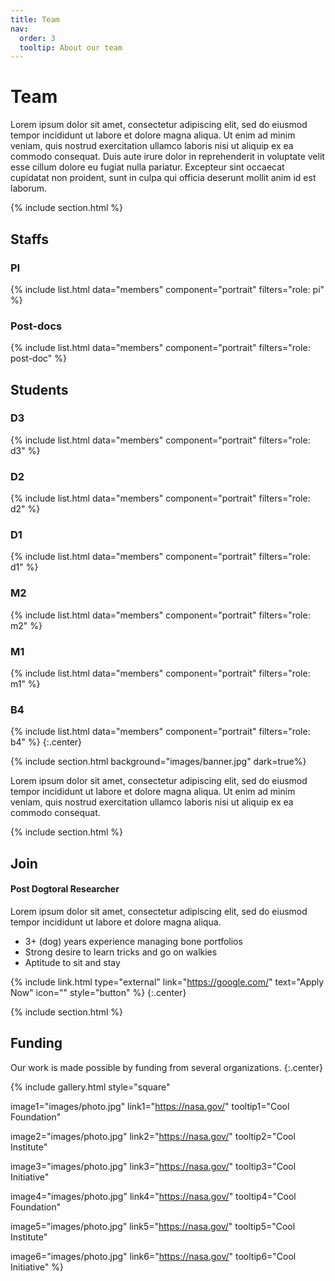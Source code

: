 ```yaml
---
title: Team
nav:
  order: 3
  tooltip: About our team
---
```


# <i class="fas fa-users"></i>Team

Lorem ipsum dolor sit amet, consectetur adipiscing elit, sed do eiusmod tempor incididunt ut labore et dolore magna aliqua.
Ut enim ad minim veniam, quis nostrud exercitation ullamco laboris nisi ut aliquip ex ea commodo consequat.
Duis aute irure dolor in reprehenderit in voluptate velit esse cillum dolore eu fugiat nulla pariatur.
Excepteur sint occaecat cupidatat non proident, sunt in culpa qui officia deserunt mollit anim id est laborum.

{% include section.html %}

## Staffs

### PI

{%
  include list.html
  data="members"
  component="portrait"
  filters="role: pi"
%}

### Post-docs

{%
  include list.html
  data="members"
  component="portrait"
  filters="role: post-doc"
%}

## Students

### D3

{%
  include list.html
  data="members"
  component="portrait"
  filters="role: d3"
%}

### D2

{%
  include list.html
  data="members"
  component="portrait"
  filters="role: d2"
%}

### D1

{%
  include list.html
  data="members"
  component="portrait"
  filters="role: d1"
%}

### M2

{%
  include list.html
  data="members"
  component="portrait"
  filters="role: m2"
%}

### M1

{%
  include list.html
  data="members"
  component="portrait"
  filters="role: m1"
%}

### B4

{%
  include list.html
  data="members"
  component="portrait"
  filters="role: b4"
%}
{:.center}

{% include section.html background="images/banner.jpg" dark=true%}

Lorem ipsum dolor sit amet, consectetur adipiscing elit, sed do eiusmod tempor incididunt ut labore et dolore magna aliqua.
Ut enim ad minim veniam, quis nostrud exercitation ullamco laboris nisi ut aliquip ex ea commodo consequat.

{% include section.html %}

## Join

#### Post Dogtoral Researcher

Lorem ipsum dolor sit amet, consectetur adipiscing elit, sed do eiusmod tempor incididunt ut labore et dolore magna aliqua.

- 3+ (dog) years experience managing bone portfolios
- Strong desire to learn tricks and go on walkies
- Aptitude to sit and stay

{% include link.html type="external" link="https://google.com/" text="Apply Now" icon="" style="button" %}
{:.center}

{% include section.html %}

## Funding

Our work is made possible by funding from several organizations.
{:.center}

{%
  include gallery.html
  style="square"

  image1="images/photo.jpg"
  link1="https://nasa.gov/"
  tooltip1="Cool Foundation"

  image2="images/photo.jpg"
  link2="https://nasa.gov/"
  tooltip2="Cool Institute"

  image3="images/photo.jpg"
  link3="https://nasa.gov/"
  tooltip3="Cool Initiative"

  image4="images/photo.jpg"
  link4="https://nasa.gov/"
  tooltip4="Cool Foundation"

  image5="images/photo.jpg"
  link5="https://nasa.gov/"
  tooltip5="Cool Institute"

  image6="images/photo.jpg"
  link6="https://nasa.gov/"
  tooltip6="Cool Initiative"
%}
